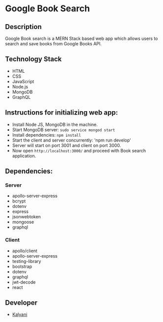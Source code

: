 # Google Book Search

## Description

Google Book search is a MERN Stack based web app which allows users to search and save books from Google Books API.

## Technology Stack

- HTML
- CSS
- JavaScript
- Node.js
- MongoDB
- GraphQL

## Instructions for initializing web app:

- Install Node JS, MongoDB in the machine.
- Start MongoDB server: `sudo service mongod start`
- Install dependencies: `npm install`
- Start the client and server concurrently: 'npm run develop'
- Server will start on port 3001 and client on port 3000.
- Now open `http://localhost:3000/` and proceed with Book search application.

## Dependencies:

### Server

- apollo-server-express
- bcrypt
- dotenv
- express
- jsonwebtoken
- mongoose
- graphql

### Client

- apollo/client
- apollo-server-express
- testing-library
- bootstrap
- dotenv
- graphql
- jwt-decode
- react

## Developer

- [Kalyani](https://github.com/kay-code-1)